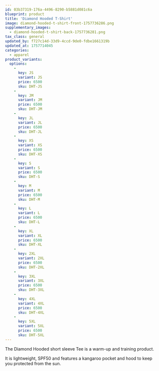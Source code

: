 ```yaml
---
id: 03b37319-176a-4496-8290-b5881d081c6a
blueprint: product
title: 'Diamond Hooded T-Shirt'
image: diamond-hooded-t-shirt-front-1757736286.png
supplementary_images:
  - diamond-hooded-t-shirt-back-1757736281.png
tax_class: general
updated_by: f727c14d-33d9-4ccd-9de0-fdbe1661319b
updated_at: 1757714045
categories:
  - apparel
product_variants:
  options:
    -
      key: JS
      variant: JS
      price: 6500
      sku: DHT-JS
    -
      key: JM
      variant: JM
      price: 6500
      sku: DHT-JM
    -
      key: JL
      variant: JL
      price: 6500
      sku: DHT-JL
    -
      key: XS
      variant: XS
      price: 6500
      sku: DHT-XS
    -
      key: S
      variant: S
      price: 6500
      sku: DHT-S
    -
      key: M
      variant: M
      price: 6500
      sku: DHT-M
    -
      key: L
      variant: L
      price: 6500
      sku: DHT-L
    -
      key: XL
      variant: XL
      price: 6500
      sku: DHT-XL
    -
      key: 2XL
      variant: 2XL
      price: 6500
      sku: DHT-2XL
    -
      key: 3XL
      variant: 3XL
      price: 6500
      sku: DHT-3XL
    -
      key: 4XL
      variant: 4XL
      price: 6500
      sku: DHT-4XL
    -
      key: 5XL
      variant: 5XL
      price: 6500
      sku: DHT-5XL
---
```

The Diamond Hooded short sleeve Tee is a warm-up and training product.

It is lightweight, SPF50 and features a kangaroo pocket and hood to keep you protected from the sun.
